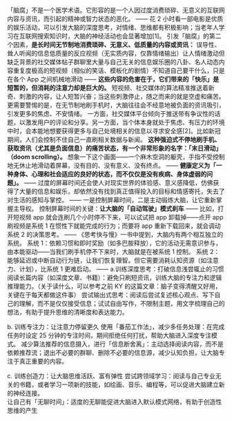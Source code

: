 「脑腐」不是一个医学术语。它形容的是一个人因过度消费琐碎、无意义的互联网内容与资讯，而引起的精神或智力状态的恶化。
——
花 2 小时看一部电影是优质的娱乐活动，可以引发大脑的深度思考，对情绪、思维都有积极影响；当老年人学习在互联网搜索知识时，大脑的神经活动也会显著增加[1]。
引发「脑腐」的第二个因素，**是长时间无节制地消费琐碎、无意义、低质量的内容或资讯：**
误导性、耸人听闻的信息低质量的反应视频（无实质内容，仅靠情绪输出）让人情绪激动但缺乏背景的社交媒体帖子群聊里大量与自己无关的信息娱乐圈的八卦、名人动态内容重复度极高的短视频（相似的笑话、模板化的剧情）不知道自己要干什么，只是在各个 App 之间机械地滑动
——
**这些内容的危害在于，它们带来的「快乐」是短暂的，但消耗的注意力却是巨大的。**
短视频、社交媒体的算法精准推送着新奇、刺激的内容，让人短暂兴奋；当这些刺激停止，随之而来的就是空虚和痛苦。
更需要警惕的是，在无节制地刷手机时，大脑往往会不经意地被负面的资讯吸引，引发更多的焦虑、不安情绪。
一方面，社交媒体平台倾向于推送带有争议性的话题，以激发用户的评论和分享。另一方面，当个体本身就处于焦虑、有压力的环境中时，会本能地想要获得更多与自己处境相关的信息以寻求安全感[2]。比如新冠期间，人们会控制不住自己一直刷相关数据与新闻。
**这种强迫式不停地刷手机、获取资讯（尤其是负面信息）的痛苦状态，有一个非常形象的名字：「末日滑动」（doom scrolling）。**
想象一下这个画面——一个麻木空洞的躯壳，手指不受控制地无休止地滑动着屏幕，没有目的、没有意义、没有终点。
——
**健康定义为「一种身体、心理和社会适应的良好的状态，而不仅仅是没有疾病、身体虚弱的问题」。**
——
过度的屏幕时间还会使人对现实世界的体验感、意义感降低，仿佛获得了大量的信息和娱乐，却依然没有找到真正值得投入的目标和情感寄托，失去了对生活的感知与掌控。
——
一是控制屏幕时间，二是主动锻炼大脑，让它重新掌握主导权。
控制屏幕时间的关键：**让大脑的「自动驾驶」模式刹车**
——
比如，打开短视频 app 就会连刷几个小时停不下来，可以试试把 app 卸载掉——点开 app 刷视频是系统 1 在惯性下就能完成的行为；而要将 app 重新下载回来，就会调动系统 2 的决策思考。
——
《思考快与慢》一书中提到，大脑内有两个相互独立的系统。
系统 1：依赖习惯和即时奖励（如多巴胺释放），它的活动无需意识参与，由本能驱动——当我们刷手机停不下来时，大脑就是在被系统 1 控制。
系统 2：能够延迟或中断自动行为链，让我们恢复理智。但它需要消耗认知资源（如注意力、计划），比系统 1 更难启动。
——
a.训练深度思考：打破信息浅尝辄止的习惯
阅读长篇内容（如深度文章、书籍）：避免只刷短资讯，训练大脑的专注力和逻辑推理能力。（关于读什么，可以参考之前 KY 的这篇文章：脑子变得清醒又好用，关键在于每天都做这件事）
尝试输出式思考：阅读后尝试复述核心观点、写下自己的理解，而不是仅仅接受信息；试试自由写作，不限制主题，用文字梳理自己的想法，有助于提升思维的清晰度和表达能力。

b. 训练专注力：让注意力停留更久
使用「番茄工作法」，减少多任务处理：在完成任务时设定 25 分钟的专注时间，期间拒绝任何打扰，帮助大脑进入深度专注模式。
减少算法推荐的信息摄入，进行「信息断舍离」：主动选择阅读内容，而不是依赖推荐流；退出不必要的群聊、删除不必要的信息源，减少认知负担，让大脑专注于真正重要的内容。   

c. 训练创造力：让大脑思维活跃、富有弹性
尝试跨领域学习：阅读与自己专业无关的书籍，或者学习一项新的技能，如绘画、音乐、编程等，可以促进大脑建立新的神经连接。  
让自己有「无聊时间」：适度的无聊能促进大脑进入默认模式网络，有助于创造性思维的产生